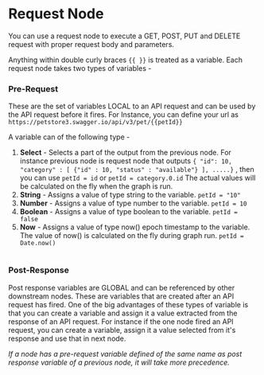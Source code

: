 # Request Node

You can use a request node to execute a GET, POST, PUT and DELETE  request with proper request body and parameters.

Anything within double curly braces `{{ }}` is treated as a variable. Each request node takes two types of variables -&#x20;

### Pre-Request

These are the set of variables LOCAL to an API request and can be used by the API request before it fires. For Instance, you can define your url as `https://petstore3.swagger.io/api/v3/pet/{{petId}}`

&#x20;A variable can of the following type -&#x20;

1. **Select** - Selects a part of the output from the previous node. For instance previous node is request node that outputs `{ "id": 10, "category" : [ {"id" : 10, "status" : "available"} ], .....}` , then you can use `petId = id` or `petId = category.0.id` The actual values will be calculated on the fly when the graph is run.
2. **String** - Assigns a value of type string to the variable.   `petId = "10"`
3. **Number** - Assigns a value of type number to the variable.   `petId = 10`
4. **Boolean** - Assigns a value of type boolean to the variable.   `petId = false`
5. **Now** - Assigns a value of type now() epoch timestamp to the variable. The value of now() is calculated on the fly during graph run.   `petId = Date.now()`

<figure><img src="../.gitbook/assets/Screenshot 2024-04-17 at 4.21.04 PM.png" alt=""><figcaption></figcaption></figure>

### Post-Response

Post response variables are GLOBAL and can be referenced by other downstream nodes. These are variables that are created after an API request has fired. One of the big advantages of these types of variable is that you can create a variable and assign it a value extracted from the response of an API request. For instance if the one node fired an API request, you can create a variable, assign it a value selected from it's response and use that in next node.

_If a node has a pre-request variable defined of the same name as post response variable of a previous node, it will take more precedence._

<figure><img src="../.gitbook/assets/Screenshot 2024-04-17 at 4.21.26 PM.png" alt=""><figcaption></figcaption></figure>

